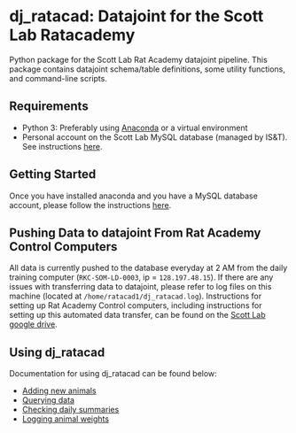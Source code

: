 # dj_ratacad: Datajoint for the Scott Lab Ratacademy

Python package for the Scott Lab Rat Academy datajoint pipeline. This package contains datajoint schema/table definitions, some utility functions, and command-line scripts.

## Requirements

- Python 3: Preferably using [Anaconda](https://www.anaconda.com/products/individual) or a virtual environment
- Personal account on the Scott Lab MySQL database (managed by IS&T). See instructions [here](docs/mysql.md).

## Getting Started

Once you have installed anaconda and you have a MySQL database account, please follow the instructions [here](docs/setup.md).

## Pushing Data to datajoint From Rat Academy Control Computers

All data is currently pushed to the database everyday at 2 AM from the daily training computer (`RKC-SOM-LD-0003`, ip = `128.197.48.15`). If there are any issues with transferring data to datajoint, please refer to log files on this machine (located at `/home/ratacad1/dj_ratacad.log`). Instructions for setting up Rat Academy Control computers, including instructions for setting up this automated data transfer, can be found on the [Scott Lab google drive](https://docs.google.com/document/d/1cAN6Vq61HbuDMiVo3U-vJHP5LDsBs5Y7RIQP8cbfAQg).

## Using dj_ratacad

Documentation for using dj_ratacad can be found below:
- [Adding new animals](docs/animal.md)
- [Querying data](docs/query.md)
- [Checking daily summaries](docs/summary.md)
- [Logging animal weights](docs/weight.md)
